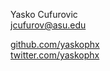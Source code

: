

<div class="footer">
  <div class="contact">
    <p>
    Yasko Cufurovic<br />
    <a href="mailto:jcufurov@asu.edu">jcufurov@asu.edu</a>
    </p>
  </div>
  <div class="contact">
    <p>
    <a href="https://github.com/yourusername">github.com/yaskophx</a><br />
    <a href="https://twitter.com/yourusername">twitter.com/yaskophx</a><br />
    </p>
  </div>
</div>
</div>
<!-- build:js(app) /js/scripts.js -->
<script src="/js/main.js"></script>
<!-- endbuild -->
</body>
</html>